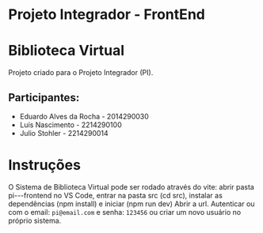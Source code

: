 # Projeto Integrador - FrontEnd
# Biblioteca Virtual

Projeto criado para o Projeto Integrador (PI).

## Participantes:

- Eduardo Alves da Rocha - 2014290030
- Luís Nascimento - 2214290100
- Julio Stohler - 2214290014

# Instruções

O Sistema de Biblioteca Virtual pode ser rodado através do vite: abrir pasta pi---frontend no VS Code, entrar na pasta src (cd src), instalar as dependências (npm install) e iniciar (npm run dev) Abrir a url. Autenticar ou com o email: `pi@email.com` e senha: `123456` ou criar um novo usuário no próprio sistema.